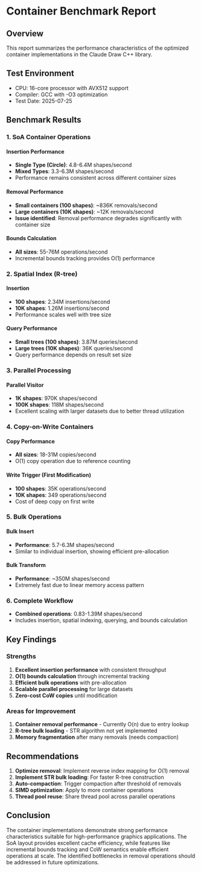 # Container Benchmark Report

## Overview
This report summarizes the performance characteristics of the optimized container implementations in the Claude Draw C++ library.

## Test Environment
- CPU: 16-core processor with AVX512 support
- Compiler: GCC with -O3 optimization
- Test Date: 2025-07-25

## Benchmark Results

### 1. SoA Container Operations

#### Insertion Performance
- **Single Type (Circle)**: 4.8-6.4M shapes/second
- **Mixed Types**: 3.3-6.3M shapes/second
- Performance remains consistent across different container sizes

#### Removal Performance
- **Small containers (100 shapes)**: ~836K removals/second
- **Large containers (10K shapes)**: ~12K removals/second
- **Issue identified**: Removal performance degrades significantly with container size

#### Bounds Calculation
- **All sizes**: 55-76M operations/second
- Incremental bounds tracking provides O(1) performance

### 2. Spatial Index (R-tree)

#### Insertion
- **100 shapes**: 2.34M insertions/second
- **10K shapes**: 1.26M insertions/second
- Performance scales well with tree size

#### Query Performance
- **Small trees (100 shapes)**: 3.87M queries/second
- **Large trees (10K shapes)**: 36K queries/second
- Query performance depends on result set size

### 3. Parallel Processing

#### Parallel Visitor
- **1K shapes**: 970K shapes/second
- **100K shapes**: 118M shapes/second
- Excellent scaling with larger datasets due to better thread utilization

### 4. Copy-on-Write Containers

#### Copy Performance
- **All sizes**: 18-31M copies/second
- O(1) copy operation due to reference counting

#### Write Trigger (First Modification)
- **100 shapes**: 35K operations/second
- **10K shapes**: 349 operations/second
- Cost of deep copy on first write

### 5. Bulk Operations

#### Bulk Insert
- **Performance**: 5.7-6.3M shapes/second
- Similar to individual insertion, showing efficient pre-allocation

#### Bulk Transform
- **Performance**: ~350M shapes/second
- Extremely fast due to linear memory access pattern

### 6. Complete Workflow
- **Combined operations**: 0.83-1.39M shapes/second
- Includes insertion, spatial indexing, querying, and bounds calculation

## Key Findings

### Strengths
1. **Excellent insertion performance** with consistent throughput
2. **O(1) bounds calculation** through incremental tracking
3. **Efficient bulk operations** with pre-allocation
4. **Scalable parallel processing** for large datasets
5. **Zero-cost CoW copies** until modification

### Areas for Improvement
1. **Container removal performance** - Currently O(n) due to entry lookup
2. **R-tree bulk loading** - STR algorithm not yet implemented
3. **Memory fragmentation** after many removals (needs compaction)

## Recommendations

1. **Optimize removal**: Implement reverse index mapping for O(1) removal
2. **Implement STR bulk loading**: For faster R-tree construction
3. **Auto-compaction**: Trigger compaction after threshold of removals
4. **SIMD optimization**: Apply to more container operations
5. **Thread pool reuse**: Share thread pool across parallel operations

## Conclusion

The container implementations demonstrate strong performance characteristics suitable for high-performance graphics applications. The SoA layout provides excellent cache efficiency, while features like incremental bounds tracking and CoW semantics enable efficient operations at scale. The identified bottlenecks in removal operations should be addressed in future optimizations.